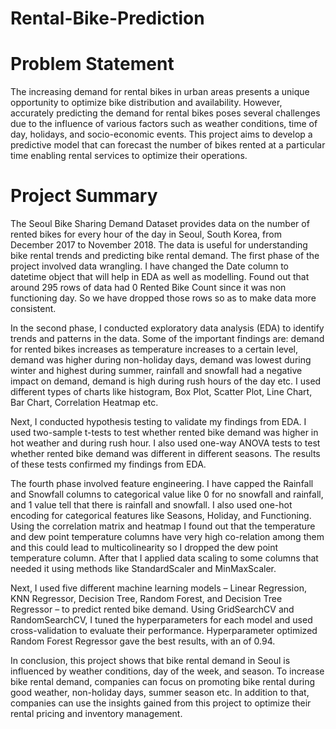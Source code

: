 # Rental-Bike-Prediction

# Problem Statement
The increasing demand for rental bikes in urban areas presents a unique opportunity to optimize bike distribution and availability. However, accurately predicting the demand for rental bikes poses several challenges due to the influence of various factors such as weather conditions, time of day, holidays, and socio-economic events. This project aims to develop a predictive model that can forecast the number of bikes rented at a particular time enabling rental services to optimize their operations.

# Project Summary
The Seoul Bike Sharing Demand Dataset provides data on the number of rented bikes for every hour of the day in Seoul, South Korea, from December 2017 to November 2018. The data is useful for understanding bike rental trends and predicting bike rental demand.
The first phase of the project involved data wrangling. I have changed the Date column to datetime object that will help in EDA as well as modelling. Found out that around 295 rows of data had 0 Rented Bike Count since it was non functioning day. So we have dropped those rows so as to make data more consistent.

In the second phase, I conducted exploratory data analysis (EDA) to identify trends and patterns in the data. Some of the important findings are: demand for rented bikes increases as temperature increases to a certain level, demand was higher during non-holiday days, demand was lowest during winter and highest during summer, rainfall and snowfall had a negative impact on demand, demand is high during rush hours of the day etc. I used different types of charts like histogram, Box Plot, Scatter Plot, Line Chart, Bar Chart, Correlation Heatmap etc.

Next, I conducted hypothesis testing to validate my findings from EDA. I used two-sample t-tests to test whether rented bike demand was higher in hot weather and during rush hour. I also used one-way ANOVA tests to test whether rented bike demand was different in different seasons. The results of these tests confirmed my findings from EDA.

The fourth phase involved feature engineering. I have capped the Rainfall and Snowfall columns to categorical value like 0 for no snowfall and rainfall, and 1 value tell that there is rainfall and snowfall. I also used one-hot encoding for categorical features like Seasons, Holiday, and Functioning. Using the correlation matrix and heatmap I found out that the temperature and dew point temperature columns have very high co-relation among them and this could lead to multicolinearity so I dropped the dew point temperature column. After that I applied data scaling to some columns that needed it using methods like StandardScaler and MinMaxScaler.

Next, I used five different machine learning models – Linear Regression, KNN Regressor, Decision Tree, Random Forest, and Decision Tree Regressor – to predict rented bike demand. Using GridSearchCV and RandomSearchCV, I tuned the hyperparameters for each model and used cross-validation to evaluate their performance. Hyperparameter optimized Random Forest Regressor gave the best results, with an of 0.94.

In conclusion, this project shows that bike rental demand in Seoul is influenced by weather conditions, day of the week, and season. To increase bike rental demand, companies can focus on promoting bike rental during good weather, non-holiday days, summer season etc. In addition to that, companies can use the insights gained from this project to optimize their rental pricing and inventory management.

